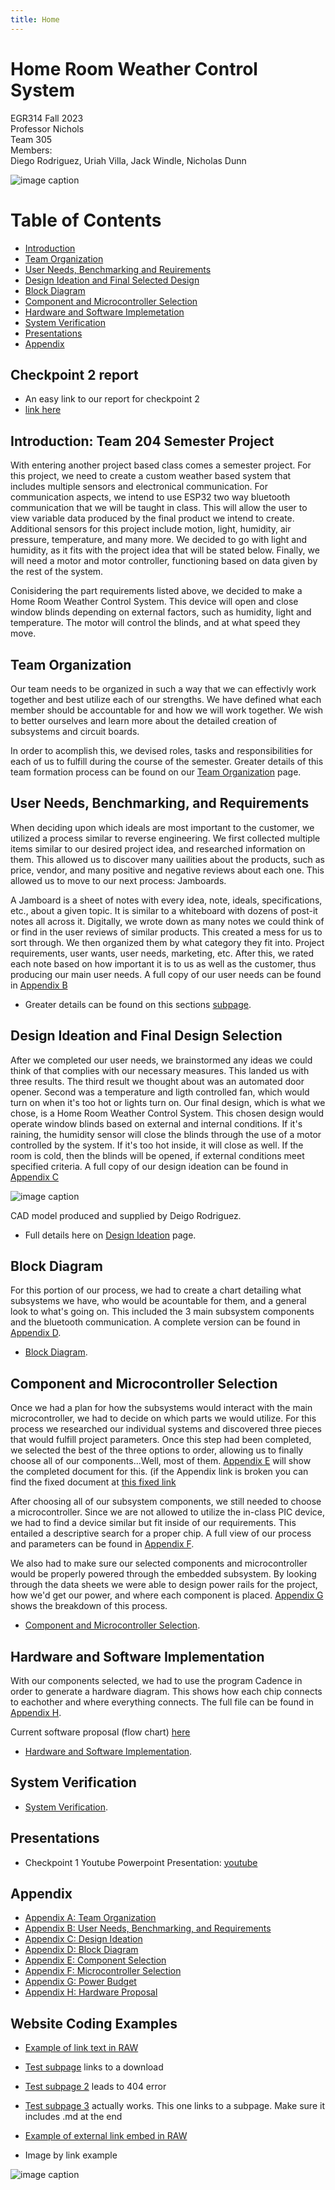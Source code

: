 ```yaml
---
title: Home 
---
```

 
# Home Room Weather Control System

EGR314 Fall 2023  
Professor Nichols  
Team 305  
Members:    
Diego Rodriguez, Uriah Villa, Jack Windle, Nicholas Dunn

![image caption](https://github.com/EGR314-Team-305/Team305.github.io/blob/main/media/Team%20Group%20Photo.jpg?raw=true)

# Table of Contents
* [Introduction](https://egr314-team-305.github.io/Team305.github.io/#introduction-team-204-semester-project)
* [Team Organization](https://egr314-team-305.github.io/Team305.github.io/#team-organization)
* [User Needs, Benchmarking and Reuirements](https://egr314-team-305.github.io/Team305.github.io/#user-needs-benchmarking-and-requirements)
* [Design Ideation and Final Selected Design](https://egr314-team-305.github.io/Team305.github.io/#design-ideation)
* [Block Diagram](https://egr314-team-305.github.io/Team305.github.io/#block-diagram)
* [Component and Microcontroller Selection](https://egr314-team-305.github.io/Team305.github.io/#block-diagram)
* [Hardware and Software Implemetation](https://egr314-team-305.github.io/Team305.github.io/#hardware-and-software-implementation)
* [System Verification](https://egr314-team-305.github.io/Team305.github.io/#system-verification)
* [Presentations](https://egr314-team-305.github.io/Team305.github.io/#presentations)
* [Appendix](https://egr314-team-305.github.io/Team305.github.io/#appendix)

## Checkpoint 2 report
* An easy link to our report for checkpoint 2
* [link here](/Report.pdf)

## Introduction: Team 204 Semester Project   
  With entering another project based class comes a semester project. For this project, we need to create a custom weather based system that includes multiple sensors and electronical communication. For communication aspects, we intend to use ESP32 two way bluetooth communication that we will be taught in class. This will allow the user to view variable data produced by the final product we intend to create. Additional sensors for this project include motion, light, humidity, air pressure, temperature, and many more. We decided to go with light and humidity, as it fits with the project idea that will be stated below. Finally, we will need a motor and motor controller, functioning based on data given by the rest of the system.
  
  Conisidering the part requirements listed above, we decided to make a Home Room Weather Control System. This device will open and close window blinds depending on external factors, such as humidity, light and temperature. The motor will control the blinds, and at what speed they move.
  
## Team Organization

 Our team needs to be organized in such a way that we can effectivly work together and best utilize each of our strengths.  We have defined what each member should be accountable for and how we will work together.  We wish to better ourselves and learn more about the detailed creation of subsystems and circuit boards. 
 
 In order to acomplish this, we devised roles, tasks and responsibilities for each of us to fulfill during the course of the semester. Greater details of this team formation process can be found on our [Team Organization](/Team-Organization.md) page.



## User Needs, Benchmarking, and Requirements  
  When deciding upon which ideals are most important to the customer, we utilized a process similar to reverse engineering. We first collected multiple items similar to our desired project idea, and researched information on them. This allowed us to discover many uailities about the products, such as price, vendor, and many positive and negative reviews about each one. This allowed us to move to our next process: Jamboards.
  
  A Jamboard is a sheet of notes with every idea, note, ideals, specifications, etc., about a given topic. It is similar to a whiteboard with dozens of post-it notes all across it. Digitally, we wrote down as many notes we could think of or find in the user reviews of similar products. This created a mess for us to sort through. We then organized them by what category they fit into. Project requirements, user wants, user needs, marketing, etc. After this, we rated each note based on how important it is to us as well as the customer, thus producing our main user needs. A full copy of our user needs can be found in [Appendix B](/02-user-needs-and-requirements.pdf)

  * Greater details can be found on this sections [subpage](/UNBR.md).

## Design Ideation and Final Design Selection 

  After we completed our user needs, we brainstormed any ideas we could think of that complies with our necessary measures. This landed us with three results. The third result we thought about was an automated door opener. Second was a temperature and ligth controlled fan, which would turn on when it's too hot or lights turn on. Our final design, which is what we chose, is a Home Room Weather Control System. This chosen design would operate window blinds based on external and internal conditions. If it's raining, the humidity sensor will close the blinds through the use of a motor controlled by the system. If it's too hot inside, it will close as well. If the room is cold, then the blinds will be opened, if external conditions meet specified criteria. A full copy of our design ideation can be found in [Appendix C](/03-design-ideation.pdf)
  
  ![image caption](https://github.com/EGR314-Team-305/Team305.github.io/blob/main/media/CAD%20model%20image.png?raw=true)
  
CAD model produced and supplied by Deigo Rodriguez.

* Full details here on [Design Ideation](/DIFDS.md) page.

## Block Diagram

  For this portion of our process, we had to create a chart detailing what subsystems we have, who would be acountable for them, and a general look to what's going on. This included the 3 main subsystem components and the bluetooth communication. A complete version can be found in [Appendix D](/04-Block-Diagram.pdf).

* [Block Diagram](/BD.md).
  
## Component and Microcontroller Selection  

  Once we had a plan for how the subsystems would interact with the main microcontroller, we had to decide on which parts we would utilize. For this process we researched our individual systems and discovered three pieces that would fulfill project parameters. Once this step had been completed, we selected the best of the three options to order, allowing us to finally choose all of our components...Well, most of them. [Appendix E](/Comp.pdf) will show the completed document for this. (if the Appendix link is broken you can find the fixed document at [this fixed link](https://docs.google.com/document/d/16Z2PJg_yhHUm5j5tgeRhERfs_CeCkvM5h7oL5msZcgY/edit?usp=sharing)

  After choosing all of our subsystem components, we still needed to choose a microcontroller. Since we are not allowed to utilize the in-class PIC device, we had to find a device similar but fit inside of our requirements. This entailed a descriptive search for a proper chip. A full view of our process and parameters can be found in [Appendix F](/05-Micro.pdf).

  We also had to make sure our selected components and microcontroller would be properly powered through the embedded subsystem. By looking through the data sheets we were able to design power rails for the project, how we'd get our power, and where each component is placed. [Appendix G](/Power_Budget_-_Sheet1_1.pdf) shows the breakdown of this process.

* [Component and Microcontroller Selection](/CMS.md).

## Hardware and Software Implementation

With our components selected, we had to use the program Cadence in order to generate a hardware diagram. This shows how each chip connects to eachother and where everything connects. The full file can be found in [Appendix H](/png2pdf.pdf).

Current software proposal (flow chart) [here](https://drive.google.com/file/d/1xj8rlV1nQ_Dy-Pl9dtr7v5zDKM77mbQ3/view?usp=sharing)

* [Hardware and Software Implementation](/HSI.md).

## System Verification 

* [System Verification](/SV.md).

## Presentations 

* Checkpoint 1 Youtube Powerpoint Presentation: [youtube](/https://youtu.be/rEpy6BaRJAM?si=7G1AM7mKLT2xhBXv)


## Appendix
* [Appendix A: Team Organization](/01-team-organization.pdf)
* [Appendix B: User Needs, Benchmarking, and Requirements](/02-user-needs-and-requirements.pdf)
* [Appendix C: Design Ideation](/03-design-ideation.pdf)
* [Appendix D: Block Diagram](/04-Block-Diagram.pdf)
* [Appendix E: Component Selection](/Comp)
* [Appendix F: Microcontroller Selection](/05-Micro)
* [Appendix G: Power Budget](/Power_Budget_-_Sheet1_1.pdf)
* [Appendix H: Hardware Proposal](/png2pdf.pdf)

## Website Coding Examples
* [Example of link text in RAW](/MicroSelect)

* [Test subpage](/T-O) links to a download

* [Test subpage 2](/https://github.com/EGR314-Team-305/Team305.github.io/blob/828286c5e27d153d246937b19cc2a26446c57a93/T-O)  leads to 404 error

* [Test subpage 3](/T-O.md) actually works. This one links to a subpage. Make sure it includes .md at the end

* [Example of external link embed in RAW](https://doadsheets/d/1ZWJujIUSddGSwfPPaxeSsj4ZDpHQYlIZ/edit#gid=2120733341)

* Image by link example
  
![image caption](https://github.com/EGR314-Team-305/Team305.github.io/blob/main/media/idealab.asu.edu-assets-jumper1.png?raw=true)
